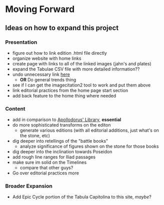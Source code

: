# Moving Forward

## Ideas on how to expand this project

### Presentation
- figure out how to link edition .html file directly
- organize website with home links 
- create page with links to all of the linked images (jahn's and plates)
- expand the Tabulae CSV file with more detailed information??
- undo unnecessary link [here](https://brclar15.github.io/tabulaCapitolina/analysisPage.html)
  - **OR** Do general trends thing
- see if I can get the imagecitation2 tool to work and put them above
- link editorial practices from the home page start section
- add back feature to the home thing where needed


### Content 
- add in comparison to [Apollodorus' Library](http://www.perseus.tufts.edu/hopper/text?doc=Perseus%3Atext%3A1999.01.0022%3Atext%3DEpitome%3Abook%3DE%3Achapter%3D4), **essential**
- do more sophisticated transforms on the editon
  - generate various editions (with all editorial additions, just what's on the stone, etc)
- dig deeper into retellings of the "battle books"
  - analyze significance of figures shown on the stone for those books
- dig deeper into the inclination towards Poseidon
- add rough line ranges for Iliad passages
- make sure im solid on the Timelines 
  - compare that other guys?
- Go over editorial practices more

  
### Broader Expansion   
- Add Epic Cycle portion of the Tabula Capitolina to this site, *maybe*?  
